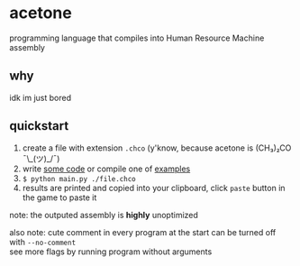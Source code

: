 
# acetone
programming language that compiles into Human Resource Machine assembly

## why
idk im just bored

## quickstart
1. create a file with extension `.chco` (y'know, because acetone is (CH₃)₂CO ¯\\\_(ツ)_/¯)<br/>
2. write [some code](DOCUMENTATION.md) or compile one of [examples](examples/)
3. `$ python main.py ./file.chco`
4. results are printed and copied into your clipboard, click `paste` button in the game to paste it

note: the outputed assembly is **highly** unoptimized

also note: cute comment in every program at the start can be turned off with `--no-comment`<br/>
see more flags by running program without arguments
